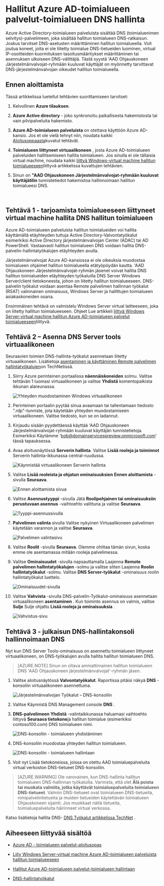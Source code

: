 <properties
    pageTitle="Azure Active Directory-toimialueen palveluista: Hallinta hallitun toimialueiden DNS | Microsoft Azure"
    description="Azure Active Directory-toimialueen palveluista hallitun toimialueiden DNS-hallinta"
    services="active-directory-ds"
    documentationCenter=""
    authors="mahesh-unnikrishnan"
    manager="stevenpo"
    editor="curtand"/>

<tags
    ms.service="active-directory-ds"
    ms.workload="identity"
    ms.tgt_pltfrm="na"
    ms.devlang="na"
    ms.topic="article"
    ms.date="10/03/2016"
    ms.author="maheshu"/>

# <a name="administer-dns-on-an-azure-ad-domain-services-managed-domain"></a>Hallitut Azure AD-toimialueen palvelut-toimialueen DNS hallinta
Azure Active Directory-toimialueen palveluista sisältää DNS (toimialuenimen selvitys)-palvelimeen, joka sisältää hallitun toimialueen DNS-ratkaisun. Joskus tarvitset DNS-asetusten määrittäminen hallitun toimialueella. Voit joutua koneet, joita ei ole liitetty toimialue DNS-tietueiden luominen, virtual IP-osoitteiden kuormituksen tasoitusmääritykset määrittäminen tai asennuksen ulkoiseen DNS-välittäjiä. Tästä syystä 'AAD Ohjauskoneen Järjestelmänvalvojat-ryhmään kuuluvat käyttäjät on myönnetty tarvittavat DNS-järjestelmänvalvojan oikeudet hallitun toimialueella.


## <a name="before-you-begin"></a>Ennen aloittamista
Tässä artikkelissa luetellut tehtävien suorittamiseen tarvitset:

1. Kelvollinen **Azure tilauksen**.

2. **Azure Active directory** - joko synkronoitu paikallisesta hakemistosta tai vain pilvipalveluita hakemisto.

3. **Azure AD-toimialueen palveluista** on otettava käyttöön Azure AD-kansio. Jos et ole vielä tehnyt niin, noudata kaikki [Aloitusoppaasta](./active-directory-ds-getting-started.md)kuvatut tehtävät.

4. **Toimialueen liittyneet virtuaalikoneen** , josta Azure AD-toimialueen palveluiden hallitsemiseen hallita toimialueen. Jos sinulla ei ole tällaisia virtual machine, noudata kaikki [liittyä Windows-virtual machine hallitun toimialueeseen](./active-directory-ds-admin-guide-join-windows-vm.md)liittyvä artikkelissa kuvattujen tehtävien.

5. Sinun on **"AAD Ohjauskoneen Järjestelmänvalvojat-ryhmään kuuluvat käyttäjätilin** tunnistetiedot hakemistoa hallinnoimaan hallitun toimialueesi DNS.

<br>

## <a name="task-1---provision-a-domain-joined-virtual-machine-to-remotely-administer-dns-for-the-managed-domain"></a>Tehtävä 1 - tarjoamista toimialueeseen liittyneet virtual machine hallita DNS hallitun toimialueen
Azure AD-toimialueen palveluista hallitun toimialueiden voi hallita käyttämällä etäyhteyden tuttuja Active Directory-Valvontatyökalut esimerkiksi Active Directory järjestelmänvalvojan Center (ADAC) tai AD PowerShell. Vastaavasti hallitun toimialueen DNS voidaan hallita DNS-palvelin-hallintatyökalujen etäyhteyden avulla.

Järjestelmänvalvojat Azure AD-kansiossa ei ole oikeuksia muodostaa toimialueen ohjaimet hallitun toimialueella etätyöpöydän kautta. 'AAD Ohjauskoneen Järjestelmänvalvojat-ryhmän jäsenet voivat hallita DNS hallitun toimialueiden etäyhteyden työkaluilla DNS Server Windows Server/client tietokoneesta, johon on liitetty hallitun toimialueeseen. DNS-palvelin työkalut voidaan asentaa Remote palvelimen hallinnan työkalut (RSAT) valinnainen ominaisuus, Windows Server ja hallittujen toimialueen asiakaskoneiden osana.

Ensimmäinen tehtävä on valmistelu Windows Server virtual laitteeseen, joka on liitetty hallitun toimialueeseen. Ohjeet Lue artikkeli [liittyä Windows Server-virtual machine hallitun Azure AD-toimialueen palvelut toimialueeseen](active-directory-ds-admin-guide-join-windows-vm.md)liittyvä.


## <a name="task-2---install-dns-server-tools-on-the-virtual-machine"></a>Tehtävä 2 – Asenna DNS Server tools virtuaalikoneen
Seuraavien toimien DNS-hallinta-työkalut asennetaan liitetty virtuaalikoneen. Lisätietoja [asentaminen ja käyttäminen Remote palvelimen hallintatyökalujen](https://technet.microsoft.com/library/hh831501.aspx)on TechNetissä.

1. Siirry Azure perinteinen portaalissa **näennäiskoneiden** solmu. Valitse tehtävän 1 luomasi virtuaalikoneen ja valitse **Yhdistä** komentopalkista ikkunan alareunassa.

    ![Yhteyden muodostaminen Windows virtuaalikoneen](./media/active-directory-domain-services-admin-guide/connect-windows-vm.png)

2. Perinteinen portaalin pyytää sinua avaamaan tai tallentamaan tiedosto ".rdp"-tunniste, jota käytetään yhteyden muodostamiseen virtuaalikoneen. Valitse tiedosto, kun se on ladannut.

3. Kirjaudu sisään pyydettäessä käyttää 'AAD Ohjauskoneen Järjestelmänvalvojat-ryhmään kuuluvat käyttäjän tunnistetietoja. Esimerkiksi Käytämme 'bob@domainservicespreview.onmicrosoft.com' tässä tapauksessa.

4. Avaa aloitusnäytössä **Serverin hallinta**. Valitse **Lisää rooleja ja toiminnot** Serverin hallinta-ikkunassa central-ruudussa.

    ![Käynnistää virtuaalikoneen Serverin hallinta](./media/active-directory-domain-services-admin-guide/install-rsat-server-manager.png)

5. Valitse **Lisää rooleista ja ohjatun ominaisuuksien** **Ennen aloittamista** -sivulla **Seuraava**.

    ![Ennen aloittamista sivua](./media/active-directory-domain-services-admin-guide/install-rsat-server-manager-add-roles-begin.png)

6. Valitse **Asennustyyppi** -sivulla Jätä **Roolipohjainen tai ominaisuuksiin perustuvaan asennus** -vaihtoehto valittuna ja valitse **Seuraava**.

    ![Tyyppi-asennussivulla](./media/active-directory-domain-services-admin-guide/install-rsat-server-manager-add-roles-type.png)

7. **Palvelimen valinta** sivulla Valitse nykyinen Virtuaalikoneen palvelimen käytetään varannon ja valitse **Seuraava**.

    ![Palvelimen valintasivu](./media/active-directory-domain-services-admin-guide/install-rsat-server-manager-add-roles-server.png)

8. Valitse **Roolit** -sivulla **Seuraava**. Olemme ohittaa tämän sivun, koska emme ole asentamassa mitään rooleja palvelimessa.

9. Valitse **Ominaisuudet** -sivulla napsauttamalla Laajenna **Remote palvelimen hallintatyökalujen** -solmu ja valitse sitten Laajenna **Roolin hallintatyökalut** -solmu. Valitse **DNS Server-työkalut** -ominaisuus roolin hallintatyökalut luettelo.

    ![Ominaisuudet-sivulla](./media/active-directory-domain-services-admin-guide/install-rsat-server-manager-add-roles-dns-tools.png)

10. Valitse **Vahvista** -sivulla DNS-palvelin-Työkalut-ominaisuus asennetaan virtuaalikoneen **asentaminen** . Kun toiminto asennus on valmis, valitse **Sulje** Sulje ohjattu **Lisää rooleja ja ominaisuuksia** .

    ![Vahvistus-sivu](./media/active-directory-domain-services-admin-guide/install-rsat-server-manager-add-roles-dns-confirmation.png)


## <a name="task-3---launch-the-dns-management-console-to-administer-dns"></a>Tehtävä 3 - julkaisun DNS-hallintakonsoli hallinnoimaan DNS
Nyt kun DNS Server Tools-ominaisuus on asennettu toimialueen liittyneet virtuaalikoneen, on DNS-työkalujen avulla hallita hallitun toimialueen DNS.

> [AZURE.NOTE] Sinun on oltava ammattimainen hallitun toimialueen DNS 'AAD Ohjauskoneen järjestelmänvalvojat'-ryhmän jäsen.

1. Valitse aloitusnäytössä **Valvontatyökalut**. Raportissa pitäisi näkyä **DNS** -konsoliin virtuaalikoneen asennettuina.

    ![Järjestelmänvalvojan Työkalut – DNS-konsoliin](./media/active-directory-domain-services-admin-guide/install-rsat-dns-tools-installed.png)

2. Valitse Käynnistä DNS Management console **DNS** .

3. **DNS-palvelimeen Yhdistä** -valintaikkunassa haluamasi vaihtoehto liittyvä **Seuraava tietokone**ja hallitun toimialue (esimerkiksi contoso100.com) DNS toimialueen nimi.

    ![DNS-konsoliin - toimialueen yhdistäminen](./media/active-directory-domain-services-admin-guide/dns-console-connect-to-domain.png)

4. DNS-konsoliin muodostaa yhteyden hallitun toimialueen.

    ![DNS-konsoliin - toimialueen hallintaan](./media/active-directory-domain-services-admin-guide/dns-console-managed-domain.png)

5. Voit nyt Lisää tietokoneissa, joissa on otettu AAD toimialuepalveluita virtual verkoston DNS-tietueet DNS-konsoliin.

> [AZURE.WARNING] Ole varovainen, kun DNS-hallinta hallitun toimialueen DNS-hallinnan työkaluilla. Varmista, että olet **Älä poista tai muokata valmiita, jotka käyttävät toimialuepalveluita toimialueen DNS-tietueet**. Valmiin DNS-tietueet ovat toimialueen DNS-tietueita, nimipalvelintietueita ja muiden tietueiden käytettävän toimialueen Ohjauskoneen sijainti. Jos muokkaat näitä tietueita, toimialuepalveluita häirinneet virtual verkossa.


Katso lisätietoja hallita DNS- [DNS Työkalut artikkelissa TechNet](https://technet.microsoft.com/library/cc753579.aspx) .


## <a name="related-content"></a>Aiheeseen liittyvää sisältöä

- [Azure AD - toimialueen palvelut-aloitusopas](./active-directory-ds-getting-started.md)

- [Liity Windows Server-virtual machine Azure AD-toimialueen palveluista hallitun toimialueeseen](active-directory-ds-admin-guide-join-windows-vm.md)

- [Hallitut Azure AD-toimialueen palvelut-toimialueen hallintaan](active-directory-ds-admin-guide-administer-domain.md)

- [DNS-hallintatyökalut](https://technet.microsoft.com/library/cc753579.aspx)
